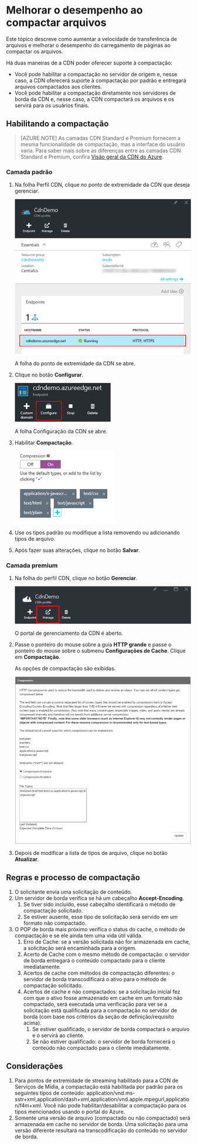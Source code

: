 <properties
	pageTitle="CDN - melhorar o desempenho ao compactar arquivos"
	description="Você pode aumentar a velocidade de transferência de arquivos e melhorar o desempenho do carregamento de páginas ao compactar seus arquivos."
	services="cdn"
	documentationCenter=".NET"
	authors="camsoper"
	manager="erikre"
	editor=""/>

<tags
	ms.service="cdn"
	ms.workload="tbd"
	ms.tgt_pltfrm="na"
	ms.devlang="na"
	ms.topic="article"
	ms.date="02/25/2016" 
	ms.author="casoper"/>

# Melhorar o desempenho ao compactar arquivos

Este tópico descreve como aumentar a velocidade de transferência de arquivos e melhorar o desempenho do carregamento de páginas ao compactar os arquivos.

Há duas maneiras de a CDN poder oferecer suporte à compactação:

- Você pode habilitar a compactação no servidor de origem e, nesse caso, a CDN oferecerá suporte à compactação por padrão e entregará arquivos compactados aos clientes.
- Você pode habilitar a compactação diretamente nos servidores de borda da CDN e, nesse caso, a CDN compactará os arquivos e os servirá para os usuários finais.

## Habilitando a compactação

> [AZURE.NOTE] As camadas CDN Standard e Premium fornecem a mesma funcionalidade de compactação, mas a interface do usuário varia. Para saber mais sobre as diferenças entre as camadas CDN Standard e Premium, confira [Visão geral da CDN do Azure](cdn-overview.md).

### Camada padrão

1. Na folha Perfil CDN, clique no ponto de extremidade da CDN que deseja gerenciar.

	![Pontos de extremidade da folha Perfil CDN](./media/cdn-file-compression/cdn-endpoints.png)

	A folha do ponto de extremidade da CDN se abre.

2. Clique no botão **Configurar**.

	![botão gerenciar da folha Perfil CDN](./media/cdn-file-compression/cdn-config-btn.png)

	A folha Configuração da CDN se abre.

3. Habilitar **Compactação**.

	![Opções de compactação da CDN](./media/cdn-file-compression/cdn-compress-standard.png)

4. Use os tipos padrão ou modifique a lista removendo ou adicionando tipos de arquivo.

5. Após fazer suas alterações, clique no botão **Salvar**.

### Camada premium

1. Na folha do perfil CDN, clique no botão **Gerenciar**.

	![botão gerenciar da folha Perfil CDN](./media/cdn-file-compression/cdn-manage-btn.png)

	O portal de gerenciamento da CDN é aberto.

2. Passe o ponteiro do mouse sobre a guia **HTTP grande** e passe o ponteiro do mouse sobre o submenu **Configurações de Cache**. Clique em **Compactação**.

	As opções de compactação são exibidas.

	![Compactação de arquivos](./media/cdn-file-compression/cdn-compress-files.png)

3. Depois de modificar a lista de tipos de arquivo, clique no botão **Atualizar**.


## Regras e processo de compactação

1. O solicitante envia uma solicitação de conteúdo.
2. Um servidor de borda verifica se há um cabeçalho **Accept-Encoding**.
	1. Se tiver sido incluído, esse cabeçalho identificará o método de compactação solicitado.
	1. Se estiver ausente, esse tipo de solicitação será servido em um formato não compactado.
3.	O POP de borda mais próximo verifica o status do cache, o método de compactação e se ele ainda tem uma vida útil válida.
	1.	Erro de Cache: se a versão solicitada não for armazenada em cache, a solicitação será encaminhada para a origem.
	2.	Acerto de Cache com o mesmo método de compactação: o servidor de borda entregará o conteúdo compactado para o cliente imediatamente.
	3.	Acertos de cache com métodos de compactação diferentes: o servidor de borda transcodificará o ativo para o método de compactação solicitado.
	4.	Acertos de cache e não compactados: se a solicitação inicial fez com que o ativo fosse armazenado em cache em um formato não compactado, será executada uma verificação para ver se a solicitação está qualificada para a compactação no servidor de borda (com base nos critérios da seção de definição/requisito acima).
		1.	Se estiver qualificado, o servidor de borda compactará o arquivo e o servirá ao cliente.
		2.	Se não estiver qualificado: o servidor de borda fornecerá o conteúdo não compactado para o cliente imediatamente.



## Considerações

1. Para pontos de extremidade de streaming habilitado para a CDN de Serviços de Mídia, a compactação está habilitada por padrão para os seguintes tipos de conteúdo: application/vnd.ms-sstr+xml,application/dash+xml,application/vnd.apple.mpegurl,application/f4m+xml. Você não pode habilitar/desabilitar a compactação para os tipos mencionados usando o portal do Azure.  
2. Somente uma versão de arquivo (compactado ou não compactado) será armazenada em cache no servidor de borda. Uma solicitação para uma versão diferente resultará na transcodificação do conteúdo no servidor de borda.  

<!---HONumber=AcomDC_0302_2016-->